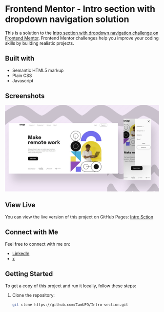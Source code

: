 # Frontend Mentor - Intro section with dropdown navigation solution

This is a solution to the [Intro section with dropdown navigation challenge on Frontend Mentor](https://www.frontendmentor.io/challenges/intro-section-with-dropdown-navigation-ryaPetHE5). Frontend Mentor challenges help you improve your coding skills by building realistic projects. 

## Built with

- Semantic HTML5 markup
- Plain CSS
- Javascript

## Screenshots

![Screenshot 1](img/screenshot.png)

## View Live

You can view the live version of this project on GitHub Pages: [Intro Sction](https://iamupo.github.io/Intro-section/)

## Connect with Me

Feel free to connect with me on:

- [LinkedIn](https://www.linkedin.com/in/iamupo/)
- [x](https://www.x.com/iamupo/)

## Getting Started

To get a copy of this project and run it locally, follow these steps:

1. Clone the repository:

   ```bash
   git clone https://github.com/IamUPO/Intro-section.git
